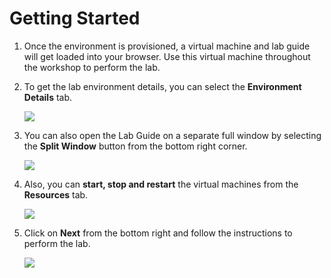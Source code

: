 # Getting Started

1. Once the environment is provisioned, a virtual machine and lab guide will get loaded into your browser. Use this virtual machine throughout the workshop to perform the lab.

1. To get the lab environment details, you can select the **Environment Details** tab.

    ![](../media/Instr1.png)

1. You can also open the Lab Guide on a separate full window by selecting the **Split Window** button from the bottom right corner.

    ![](../media/Instr2.png)    

1. Also, you can **start, stop and restart** the virtual machines from the **Resources** tab.

    ![](../media/Inst3.png)

1. Click on **Next** from the bottom right and follow the instructions to perform the lab.

    ![](../media/Instr4.png)   
